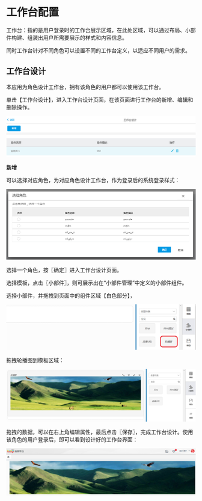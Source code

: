 # 工作台配置

工作台：指的是用户登录时的工作台展示区域，在此处区域，可以通过布局、小部件构建、组装出用户所需要展示的样式和内容信息。

同时工作台针对不同角色可以设置不同的工作台定义，以适应不同用户的需求。

## 工作台设计

本应用为角色设计工作台，拥有该角色的用户都可以使用该工作台。

单击【工作台设计】，进入工作台设计页面，在该页面进行工作台的新增、编辑和删除操作。

![](/articles/appspecial/5-/images/image40.png)
 
**新增**

可以选择对应角色，为对应角色设计工作台，作为登录后的系统登录样式：

![](/articles/appspecial/5-/images/image41.png)


选择一个角色，按〖确定〗进入工作台设计页面。

选择模板，点击〖小部件〗，则可展示出在“小部件管理”中定义的小部件组件。

选择小部件，并拖拽到页面中的组件区域【白色部分】，

![](/articles/appspecial/5-/images/image42.png)

 
拖拽轮播图到模板区域：

![](/articles/appspecial/5-/images/image43.png)

 
拖拽的数据，可以在右上角编辑属性，最后点击〖保存〗，完成工作台设计。使用该角色的用户登录后，即可以看到设计好的工作台界面：

![](/articles/appspecial/5-/images/image44.png)

 
